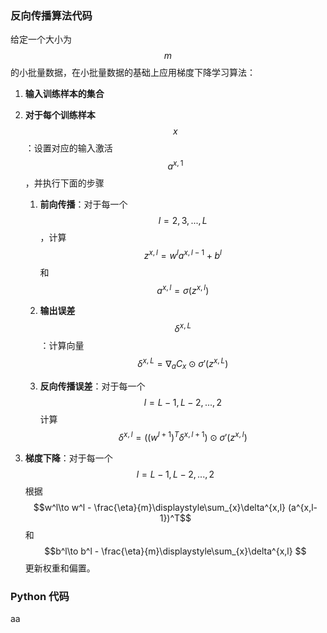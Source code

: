 ### 反向传播算法代码

给定一个大小为$$m$$的小批量数据，在小批量数据的基础上应用梯度下降学习算法：

1. **输入训练样本的集合**
2. **对于每个训练样本**$$x$$：设置对应的输入激活$$a^{x,1}$$，并执行下面的步骤  
   1. **前向传播**：对于每一个$$l=2,3,...,L$$，计算$$z^{x,l}=w^l a^{x,l-1} + b^l$$和$$a^{x,l}=\sigma(z^{x,l})$$

   1. **输出误差**$$\delta^{x,L}$$：计算向量$$\delta^{x,L}=\nabla_a C_x \odot \sigma'(z^{x,L})$$

   2. **反向传播误差**：对于每一个$$l=L-1,L-2,...,2$$计算$$\delta^{x,l}=((w^{l+1})^T \delta^{x, l+1}) \odot \sigma'(z^{x,l})$$

3. **梯度下降**：对于每一个$$l=L-1, L-2, ..., 2$$根据$$w^l\to w^l - \frac{\eta}{m}\displaystyle\sum_{x}\delta^{x,l} (a^{x,l-1})^T$$和$$b^l\to b^l - \frac{\eta}{m}\displaystyle\sum_{x}\delta^{x,l} $$更新权重和偏置。



### Python 代码

aa

